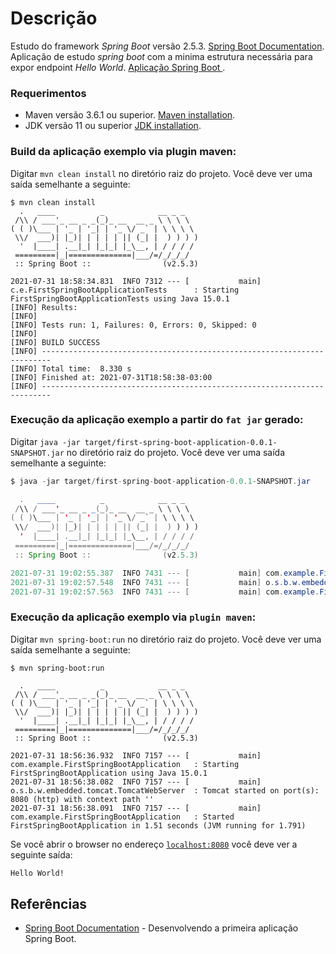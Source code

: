 # Descrição
Estudo do framework *_Spring Boot_* versão 2.5.3. [Spring Boot Documentation](https://docs.spring.io/spring-boot/docs/2.5.3/reference/htmlsingle/).
Aplicação de estudo *_spring boot_* com a minima estrutura necessária para expor endpoint _Hello World_. [Aplicação Spring Boot 
](https://docs.spring.io/spring-boot/docs/2.5.3/reference/htmlsingle/#getting-started.first-application).

### Requerimentos
- Maven versão 3.6.1 ou superior. [Maven installation](https://maven.apache.org/install.html).
- JDK versão 11 ou superior [JDK installation](https://adoptopenjdk.net/).

### Build da aplicação exemplo via plugin maven:
Digitar `mvn clean install` no diretório raiz do projeto. Você deve ver uma saída semelhante a seguinte:
```maven
$ mvn clean install
  .   ____          _            __ _ _
 /\\ / ___'_ __ _ _(_)_ __  __ _ \ \ \ \
( ( )\___ | '_ | '_| | '_ \/ _` | \ \ \ \
 \\/  ___)| |_)| | | | | || (_| |  ) ) ) )
  '  |____| .__|_| |_|_| |_\__, | / / / /
 =========|_|==============|___/=/_/_/_/
 :: Spring Boot ::                (v2.5.3)

2021-07-31 18:58:34.831  INFO 7312 --- [           main] c.e.FirstSpringBootApplicationTests      : Starting FirstSpringBootApplicationTests using Java 15.0.1
[INFO] Results:
[INFO] 
[INFO] Tests run: 1, Failures: 0, Errors: 0, Skipped: 0
[INFO] 
[INFO] BUILD SUCCESS
[INFO] ------------------------------------------------------------------------
[INFO] Total time:  8.330 s
[INFO] Finished at: 2021-07-31T18:58:38-03:00
[INFO] ------------------------------------------------------------------------
```

### Execução da aplicação exemplo a partir do `fat jar` gerado:
Digitar `java -jar target/first-spring-boot-application-0.0.1-SNAPSHOT.jar` no diretório raiz do projeto. Você deve ver uma saída semelhante a seguinte:
```java
$ java -jar target/first-spring-boot-application-0.0.1-SNAPSHOT.jar 

  .   ____          _            __ _ _
 /\\ / ___'_ __ _ _(_)_ __  __ _ \ \ \ \
( ( )\___ | '_ | '_| | '_ \/ _` | \ \ \ \
 \\/  ___)| |_)| | | | | || (_| |  ) ) ) )
  '  |____| .__|_| |_|_| |_\__, | / / / /
 =========|_|==============|___/=/_/_/_/
 :: Spring Boot ::                (v2.5.3)

2021-07-31 19:02:55.387  INFO 7431 --- [           main] com.example.FirstSpringBootApplication   : Starting FirstSpringBootApplication v0.0.1-SNAPSHOT using Java 15.0.1
2021-07-31 19:02:57.548  INFO 7431 --- [           main] o.s.b.w.embedded.tomcat.TomcatWebServer  : Tomcat started on port(s): 8080 (http) with context path ''
2021-07-31 19:02:57.563  INFO 7431 --- [           main] com.example.FirstSpringBootApplication   : Started FirstSpringBootApplication in 2.861 seconds (JVM running for 3.437)
```

### Execução da aplicação exemplo via `plugin maven`:
Digitar `mvn spring-boot:run` no diretório raiz do projeto. Você deve ver uma saída semelhante a seguinte:
```maven
$ mvn spring-boot:run

  .   ____          _            __ _ _
 /\\ / ___'_ __ _ _(_)_ __  __ _ \ \ \ \
( ( )\___ | '_ | '_| | '_ \/ _` | \ \ \ \
 \\/  ___)| |_)| | | | | || (_| |  ) ) ) )
  '  |____| .__|_| |_|_| |_\__, | / / / /
 =========|_|==============|___/=/_/_/_/
 :: Spring Boot ::                (v2.5.3)

2021-07-31 18:56:36.932  INFO 7157 --- [           main] com.example.FirstSpringBootApplication   : Starting FirstSpringBootApplication using Java 15.0.1
2021-07-31 18:56:38.082  INFO 7157 --- [           main] o.s.b.w.embedded.tomcat.TomcatWebServer  : Tomcat started on port(s): 8080 (http) with context path ''
2021-07-31 18:56:38.091  INFO 7157 --- [           main] com.example.FirstSpringBootApplication   : Started FirstSpringBootApplication in 1.51 seconds (JVM running for 1.791)
```
Se você abrir o browser no endereço [`localhost:8080`](localhost:8080) você deve ver a seguinte saída:
```html
Hello World!
```

## Referências
- [Spring Boot Documentation](https://docs.spring.io/spring-boot/docs/2.5.3/reference/htmlsingle/#getting-started.first-application) - Desenvolvendo a primeira aplicação Spring Boot.


